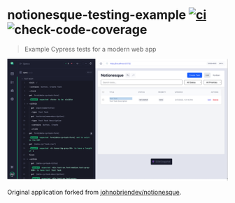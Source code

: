 # notionesque-testing-example [![ci](https://github.com/bahmutov/notionesque-testing-example/actions/workflows/ci.yml/badge.svg?branch=main)](https://github.com/bahmutov/notionesque-testing-example/actions/workflows/ci.yml) ![check-code-coverage](https://img.shields.io/badge/code--coverage-97%25-brightgreen)

> Example Cypress tests for a modern web app

![An example E2E test](./images/task.png)

Original application forked from [johnobriendev/notionesque](https://github.com/johnobriendev/notionesque).
